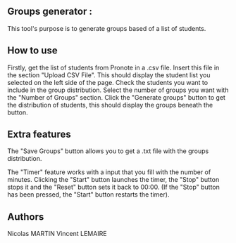 Groups generator :
---- 
This tool's purpose is to generate groups based of a list of students.

How to use
----
Firstly, get the list of students from Pronote in a .csv file.
Insert this file in the section "Upload CSV File".
This should display the student list you selected on the left side of the page.
Check the students you want to include in the group distribution.
Select the number of groups you want with the "Number of Groups" section.
Click the "Generate groups" button to get the distribution of students, this should display the groups beneath the button.

Extra features
----
The "Save Groups" button allows you to get a .txt file with the groups distribution.

The "Timer" feature works with a input that you fill with the number of minutes.
Clicking the "Start" button launches the timer, the "Stop" button stops it and the "Reset" button sets it back to 00:00.
(If the "Stop" button has been pressed, the "Start" button restarts the timer).

Authors
----
Nicolas MARTIN
Vincent LEMAIRE
